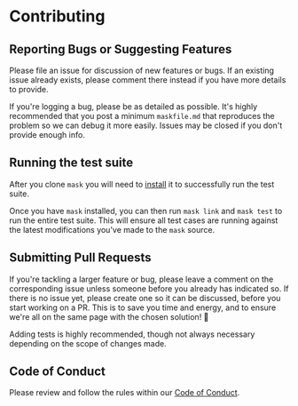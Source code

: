 # Contributing





## Reporting Bugs or Suggesting Features

Please file an issue for discussion of new features or bugs. If an existing issue already exists, please comment there instead if you have more details to provide.

If you're logging a bug, please be as detailed as possible. It's highly recommended that you post a minimum `maskfile.md` that reproduces the problem so we can debug it more easily. Issues may be closed if you don't provide enough info.





## Running the test suite

After you clone `mask` you will need to [install](https://github.com/jakedeichert/mask#installation) it to successfully run the test suite.

Once you have `mask` installed, you can then run `mask link` and `mask test` to run the entire test suite. This will ensure all test cases are running against the latest modifications you've made to the `mask` source.





## Submitting Pull Requests

If you're tackling a larger feature or bug, please leave a comment on the corresponding issue unless someone before you already has indicated so. If there is no issue yet, please create one so it can be discussed, before you start working on a PR. This is to save you time and energy, and to ensure we're all on the same page with the chosen solution! 🙂

Adding tests is highly recommended, though not always necessary depending on the scope of changes made.





## Code of Conduct

Please review and follow the rules within our [Code of Conduct](CODE_OF_CONDUCT.md).
